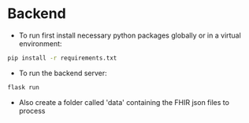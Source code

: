 # Backend

- To run first install necessary python packages globally or in a virtual environment:

```bash
pip install -r requirements.txt
```

- To run the backend server:

```bash
flask run
```

- Also create a folder called 'data' containing the FHIR json files to process
